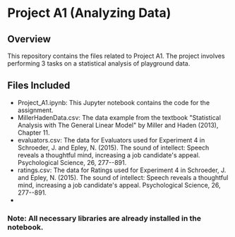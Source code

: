 # Project A1 (Analyzing Data)


## Overview
This repository contains the files related to Project A1. The project involves performing 3 tasks on a statistical analysis of playground data.

## Files Included
- Project_A1.ipynb: This Jupyter notebook contains the code for the assignment.
- MillerHadenData.csv: The data example from the textbook "Statistical Analysis with The General Linear Model" by Miller and Haden (2013), Chapter 11.
- evaluators.csv: The data for Evaluators used for Experiment 4 in Schroeder, J. and Epley, N. (2015). The sound of intellect: Speech reveals a thoughtful mind, increasing a job candidate's appeal. Psychological Science, 26, 277--891.
- ratings.csv: The data for Ratings used for Experiment 4 in Schroeder, J. and Epley, N. (2015). The sound of intellect: Speech reveals a thoughtful mind, increasing a job candidate's appeal. Psychological Science, 26, 277--891.
- 
### Note: All necessary libraries are already installed in the notebook.
